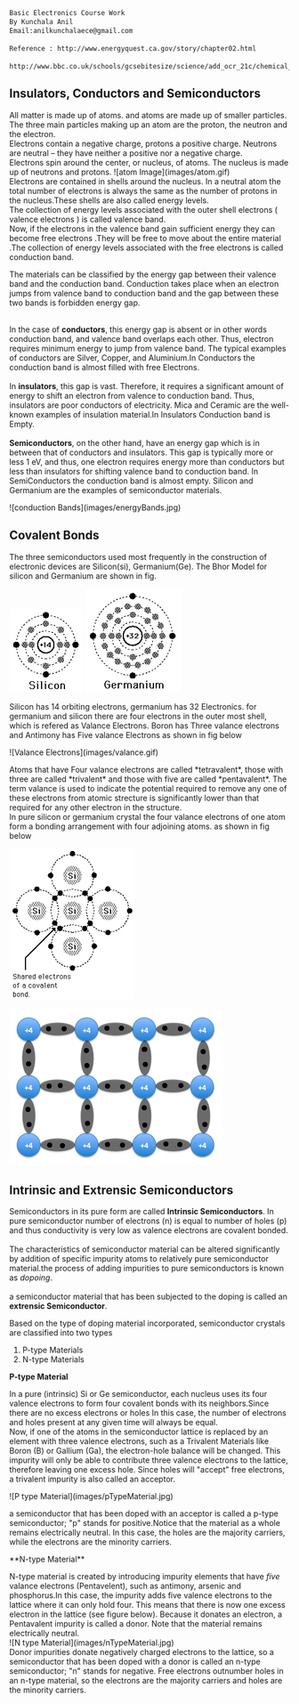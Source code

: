 ````
Basic Electronics Course Work
By Kunchala Anil
Email:anilkunchalaece@gmail.com

Reference : http://www.energyquest.ca.gov/story/chapter02.html
            http://www.bbc.co.uk/schools/gcsebitesize/science/add_ocr_21c/chemical_patterns/patternsrev1.shtml

````

**Insulators, Conductors and Semiconductors**
--

<p>
All matter is made up of atoms. and atoms are made up of smaller particles. The three main particles making up an atom are the proton, the neutron and the electron.
<br>
Electrons contain a negative charge, protons a positive charge. Neutrons are neutral – they have neither a positive nor a negative charge.
<br>
Electrons spin around the center, or nucleus, of atoms. The nucleus is made up of neutrons and protons.
![atom Image](images/atom.gif)
<br>
Electrons are contained in shells around the nucleus. In a neutral atom the total number of electrons is always the same as the number of protons in the nucleus.These shells are also called energy levels.
<br>
The collection of energy levels associated with the outer shell electrons ( valence electrons ) is called valence band.
<br>
Now, if the electrons in the valence band gain sufficient energy they can become free electrons .They will be free to move about the entire material .The collection of energy levels associated with the free electrons is called conduction band.
<br>

The materials can be classified by the energy gap between their valence band and the conduction band. Conduction takes place when an electron jumps from valence band to conduction band and the gap between these two bands is forbidden energy gap.

<br>
In the case of <b>conductors</b>, this energy gap is absent or in other words conduction band, and valence band overlaps each other. Thus, electron requires minimum energy to jump from valence band. The typical examples of conductors are Silver, Copper, and Aluminium.In Conductors the conduction band is almost filled with free Electrons.
<br>
<br>
In <b>insulators</b>, this gap is vast. Therefore, it requires a significant amount of energy to shift an electron from valence to conduction band. Thus, insulators are poor conductors of electricity. Mica and Ceramic are the well-known examples of insulation material.In Insulators Conduction band is Empty.
<br>
<br>
<b>Semiconductors</b>, on the other hand, have an energy gap which is in between that of conductors and insulators. This gap is typically more or less 1 eV, and thus, one electron requires energy more than conductors but less than insulators for shifting valence band to conduction band. In SemiConductors the conduction band is almost empty. Silicon and Germanium are the examples of semiconductor materials.
</p>
![conduction Bands](images/energyBands.jpg)


**Covalent Bonds**
--
<p>
The three semiconductors used most frequently in the construction of electronic devices are Silicon(si), Germanium(Ge).
The Bhor Model for silicon and Germanium are shown in fig.
</p>

![silicon Bhor Model](images/siliconAtom.gif)
![germanium Bhor Model](images/germaniumAtom.gif)

<p>
Silicon has 14 orbiting electrons, germanium has 32 Electronics. for germanium and silicon there are four electrons in the outer most shell, which is refered as Valance Electrons.
Boron has Three valance electrons and Antimony has Five valance Electrons as shown in fig below
</p>
![Valance Electrons](images/valance.gif)

<p>
Atoms that have Four valance electrons are called *tetravalent*, those with three are called *trivalent* and those with five are called *pentavalent*. The term valance is used to
indicate the potential required to remove any one of these electrons from atomic strecture is significantly lower than that required for any other electron in the structure.
<br>
In pure silicon or germanium crystal the four valance electrons of one atom form a bonding arrangement with four adjoining atoms. as shown in fig below
</p>

![Covalent Bonding](images/coveletBonding.gif)

![Silicon Covelent Bonding](images/siliconCovalentBond.jpg)

**Intrinsic and Extrensic Semiconductors**
--
<p>
Semiconductors in its pure form are called <b>Intrinsic Semiconductors</b>. In pure semiconductor number of electrons (n) is equal to number of holes (p) and thus conductivity is very low as valence electrons are covalent bonded.
<br>
<br>
The characteristics of semiconductor material can be altered significantly by addition of specific impurity atoms to relatively pure semiconductor material.the process of adding impurities to pure semiconductors is known as <i>dopoing</i>.
<br>
<br>
a semiconductor material that has been subjected to the doping is called an <b>extrensic Semiconductor</b>.

Based on the type of doping material incorporated, semiconductor crystals are classified into two types
1. P-type Materials
2. N-type Materials
</p>

**P-type Material**
<p>
In a pure (intrinsic) Si or Ge semiconductor, each nucleus uses its four valence electrons to form four covalent bonds with its neighbors.Since there are no excess electrons or holes In this case, the number of electrons and holes present at any given time will always be equal.
<br>
Now, if one of the atoms in the semiconductor lattice is replaced by an element with three valence electrons, such as a Trivalent Materials like Boron (B) or Gallium (Ga), the electron-hole balance will be changed. This impurity will only be able to contribute three valence electrons to the lattice, therefore leaving one excess hole. Since holes will "accept" free electrons, a trivalent impurity is also called an acceptor.
</p>
![P type Material](images/pTypeMaterial.jpg)
<p>
a semiconductor that has been doped with an acceptor is called a p-type semiconductor; "p" stands for positive.Notice that the material as a whole remains electrically neutral. In this case, the holes are the majority carriers, while the electrons are the minority carriers.
</p>
**N-type Material**
<p>
N-type material is created by introducing impurity elements that have <i>five</i> valance electrons (Pentavelent), such as antimony, arsenic and phosphorus.In this case, the impurity adds five valence electrons to the lattice where it can only hold four. This means that there is now one excess electron in the lattice (see figure below). Because it donates an electron, a Pentavalent impurity is called a donor. Note that the material remains electrically neutral.
<br>
![N type Material](images/nTypeMaterial.jpg)
<br>
Donor impurities donate negatively charged electrons to the lattice, so a semiconductor that has been doped with a donor is called an n-type semiconductor; "n" stands for negative. Free electrons outnumber holes in an n-type material, so the electrons are the majority carriers and holes are the minority carriers.
